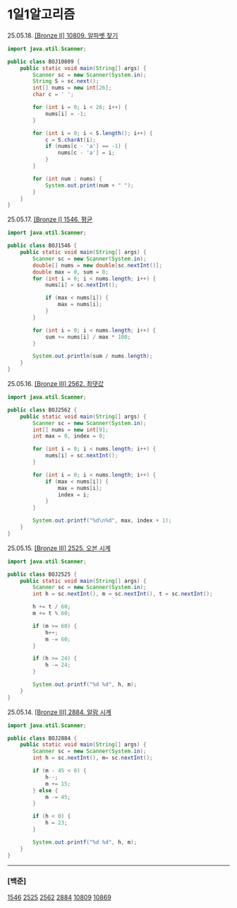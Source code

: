 # 1일1알고리즘

25.05.18. [\[Bronze Ⅱ\] 10809. 알파벳 찾기](./Baekjoon/Bronze/10809.%20알파벳%20찾기)

```java
import java.util.Scanner;

public class BOJ10809 {
    public static void main(String[] args) {
        Scanner sc = new Scanner(System.in);
        String S = sc.next();
        int[] nums = new int[26];
        char c = ' ';

        for (int i = 0; i < 26; i++) {
            nums[i] = -1;
        }

        for (int i = 0; i < S.length(); i++) {
            c = S.charAt(i);
            if (nums[c - 'a'] == -1) {
                nums[c - 'a'] = i;
            }
        }

        for (int num : nums) {
            System.out.print(num + " ");
        }
    }
}
```

25.05.17. [\[Bronze Ⅰ\] 1546. 평균](./Baekjoon/Bronze/1546.%20평균)

```java
import java.util.Scanner;

public class BOJ1546 {
    public static void main(String[] args) {
        Scanner sc = new Scanner(System.in);
        double[] nums = new double[sc.nextInt()];
        double max = 0, sum = 0;
        for (int i = 0; i < nums.length; i++) {
            nums[i] = sc.nextInt();

            if (max < nums[i]) {
                max = nums[i];
            }
        }

        for (int i = 0; i < nums.length; i++) {
            sum += nums[i] / max * 100;
        }

        System.out.println(sum / nums.length);
    }
}
```

25.05.16. [\[Bronze Ⅲ\] 2562. 최댓값](./Baekjoon/Bronze/2562.%20최댓값)

```java
import java.util.Scanner;

public class BOJ2562 {
    public static void main(String[] args) {
        Scanner sc = new Scanner(System.in);
        int[] nums = new int[9];
        int max = 0, index = 0;

        for (int i = 0; i < nums.length; i++) {
            nums[i] = sc.nextInt();
        }

        for (int i = 0; i < nums.length; i++) {
            if (max < nums[i]) {
                max = nums[i];
                index = i;
            }
        }

        System.out.printf("%d\n%d", max, index + 1);
    }
}
```

25.05.15. [\[Bronze Ⅲ\] 2525. 오븐 시계](./Baekjoon/Bronze/2525.%20오븐%20시계)

```java
import java.util.Scanner;

public class BOJ2525 {
	public static void main(String[] args) {
		Scanner sc = new Scanner(System.in);
		int h = sc.nextInt(), m = sc.nextInt(), t = sc.nextInt();

		h += t / 60;
		m += t % 60;

		if (m >= 60) {
			h++;
			m -= 60;
		}

		if (h >= 24) {
			h -= 24;
		}

		System.out.printf("%d %d", h, m);
	}
}
```

25.05.14. [\[Bronze Ⅲ\] 2884. 알람 시계](./Baekjoon/Bronze/2884.%20알람%20시계)

```java
import java.util.Scanner;

public class BOJ2884 {
	public static void main(String[] args) {
		Scanner sc = new Scanner(System.in);
		int h = sc.nextInt(), m= sc.nextInt();

		if (m - 45 < 0) {
			h--;
			m += 15;
		} else {
			m -= 45;
		}

		if (h < 0) {
			h = 23;
		}

		System.out.printf("%d %d", h, m);
	}
}
```

---

### [백준]

[1546](./Baekjoon/Bronze/1546.%20평균)
[2525](./Baekjoon/Bronze/2525.%20오븐%20시계)
[2562](./Baekjoon/Bronze/2562.%20최댓값)
[2884](./Baekjoon/Bronze/2884.%20알람%20시계)
[10809](./Baekjoon/Bronze/10809.%20알파벳%20찾기)
[10869](./Baekjoon/Bronze/10869.%20사칙연산)
